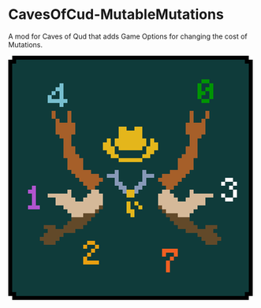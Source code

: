 # CavesOfCud-MutableMutations
A mod for Caves of Qud that adds Game Options for changing the cost of Mutations.

![cover image](MutableMutations_Cover.png)
